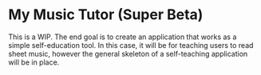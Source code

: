 # My Music Tutor (Super Beta)

This is a WIP. The end goal is to create an application that works as a simple self-education tool. In this case, it will be for teaching users to read sheet music, however the general skeleton of a self-teaching application will be in place. 

